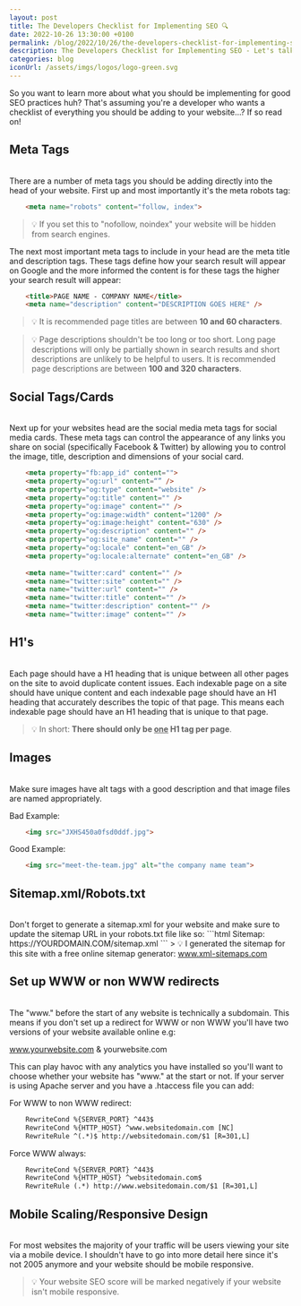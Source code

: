 ```yaml
---
layout: post
title: The Developers Checklist for Implementing SEO 🔍
date: 2022-10-26 13:30:00 +0100
permalink: /blog/2022/10/26/the-developers-checklist-for-implementing-seo
description: The Developers Checklist for Implementing SEO - Let's talk about everything a developer should be implementing for good SEO audits and scores.  
categories: blog
iconUrl: /assets/imgs/logos/logo-green.svg 
---
```


So you want to learn more about what you should be implementing for good SEO practices huh? That's assuming you're a developer who wants a checklist of everything you should be adding to your website...? If so read on!

<h2>Meta Tags</h2>
<br>
There are a number of meta tags you should be adding directly into the head of your website. First up and most importantly it's the meta robots tag:  

```html
    <meta name="robots" content="follow, index">
```

> 💡 If you set this to "nofollow, noindex" your website will be hidden from search engines.

The next most important meta tags to include in your head are the meta title and description tags. These tags define how your search result will appear on Google and the more informed the content is for these tags the higher your search result will appear:

```html
    <title>PAGE NAME - COMPANY NAME</title>
    <meta name="description" content="DESCRIPTION GOES HERE" />
```

> 💡 It is recommended page titles are between <strong>10 and 60 characters</strong>.

> 💡 Page descriptions shouldn't be too long or too short. Long page descriptions will only be partially shown in search results and short descriptions are unlikely to be helpful to users. It is recommended page descriptions are between <strong>100 and 320 characters</strong>.

<h2>Social Tags/Cards</h2>
<br>
Next up for your websites head are the social media meta tags for social media cards. These meta tags can control the appearance of any links you share on social (specifically Facebook & Twitter) by allowing you to control the image, title, description and dimensions of your social card.

```html
    <meta property="fb:app_id" content="">
    <meta property="og:url" content=“” />
    <meta property="og:type" content="website" />
    <meta property="og:title" content="" />
    <meta property="og:image" content="" />
    <meta property="og:image:width" content="1200" />
    <meta property="og:image:height" content="630" />
    <meta property="og:description" content="" />
    <meta property="og:site_name" content="" />
    <meta property="og:locale" content="en_GB" />
    <meta property="og:locale:alternate" content="en_GB" />
    
    <meta name="twitter:card" content="" />
    <meta name="twitter:site" content="" />
    <meta name="twitter:url" content="" />
    <meta name="twitter:title" content="" />
    <meta name="twitter:description" content="" />
    <meta name="twitter:image" content="" />
```

<h2>H1's</h2>
<br>
Each page should have a H1 heading that is unique between all other pages on the site to avoid duplicate content issues. Each indexable page on a site should have unique content and each indexable page should have an H1 heading that accurately describes the topic of that page. This means each indexable page should have an H1 heading that is unique to that page.

> 💡 In short: <strong>There should only be <u>one</u> H1 tag per page</strong>.

<h2>Images</h2>
<br>
Make sure images have alt tags with a good description and that image files are named appropriately. 

Bad Example:
```html
    <img src="JXHS450a0fsd0ddf.jpg">
```

Good Example:
```html
    <img src="meet-the-team.jpg" alt="the company name team">
```

<h2>Sitemap.xml/Robots.txt</h2>
<br>
Don't forget to generate a sitemap.xml for your website and make sure to update the sitemap URL in your robots.txt file like so:
```html
    Sitemap: https://YOURDOMAIN.COM/sitemap.xml
```
> 💡 I generated the sitemap for this site with a free online sitemap generator: <a href="" target="blank" rel="noopener">www.xml-sitemaps.com</a>

<h2>Set up WWW or non WWW redirects</h2>
<br>
The "www." before the start of any website is technically a subdomain. This means if you don't set up a redirect for WWW or non WWW you'll have two versions of your website available online e.g:

www.yourwebsite.com & yourwebsite.com

This can play havoc with any analytics you have installed so you'll want to choose whether your website has "www." at the start or not. If your server is using Apache server and you have a .htaccess file you can add:

For WWW to non WWW redirect:
```html
    RewriteCond %{SERVER_PORT} ^443$
    RewriteCond %{HTTP_HOST} ^www.websitedomain.com [NC]
    RewriteRule ^(.*)$ http://websitedomain.com/$1 [R=301,L]
```

Force WWW always:
```html
    RewriteCond %{SERVER_PORT} ^443$
    RewriteCond %{HTTP_HOST} ^websitedomain.com$
    RewriteRule (.*) http://www.websitedomain.com/$1 [R=301,L]
```

<h2>Mobile Scaling/Responsive Design</h2>
<br>
For most websites the majority of your traffic will be users viewing your site via a mobile device. I shouldn't have to go into more detail here since it's not 2005 anymore and your website should be mobile responsive.

> 💡 Your website SEO score will be marked negatively if your website isn't mobile responsive.